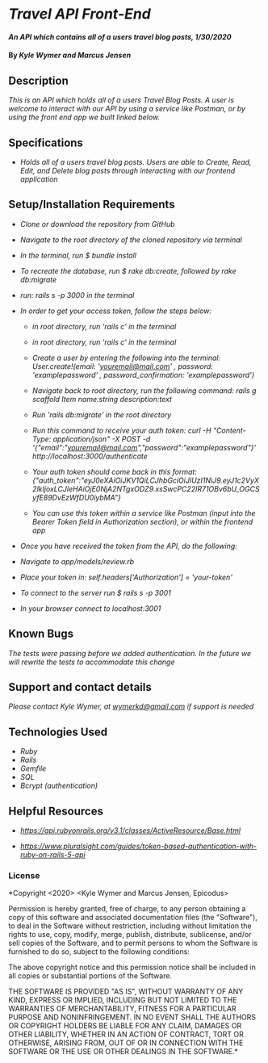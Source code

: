 # _Travel API Front-End_

#### _An API which contains all of a users travel blog posts, 1/30/2020_

#### By _**Kyle Wymer and Marcus Jensen**_

## Description

_This is an API which holds all of a users Travel Blog Posts. A user is welcome to interact with our API by using a service like Postman, or by using the front end app we built linked below._

## Specifications

* _Holds all of a users travel blog posts. Users are able to Create, Read, Edit, and Delete blog posts through interacting with our frontend application_


## Setup/Installation Requirements
* _Clone or download the repository from GitHub_
* _Navigate to the root directory of the cloned repository via terminal_
* _In the terminal, run $ bundle install_
* _To recreate the database, run $ rake db:create, followed by rake db:migrate_
* _run: rails s -p 3000 in the terminal_



* _In order to get your access token, follow the steps below:_
    * _in root directory, run 'rails c' in the terminal_
    * _in root directory, run 'rails c' in the terminal_
    * _Create a user by entering the following into the terminal: User.create!(email: 'youremail@mail.com' , password: 'examplepassword' , password_confirmation: 'examplepassword')_
    * _Navigate back to root directory, run the following command: rails g scaffold Item name:string description:text_
    * _Run 'rails db:migrate' in the root directory_
    * _Run this command to receive your auth token: curl -H "Content-Type: application/json" -X POST -d '{"email":"youremail@mail.com","password":"examplepassword"}' http://localhost:3000/authenticate_
    * _Your auth token should come back in this format: {"auth_token":"eyJ0eXAiOiJKV1QiLCJhbGciOiJIUzI1NiJ9.eyJ1c2VyX2lkIjoxLCJleHAiOjE0NjA2NTgxODZ9.xsSwcPC22IR71OBv6bU_OGCSyfE89DvEzWfDU0iybMA"}_

    * _You can use this token within a service like Postman (input into the Bearer Token field in Authorization section), or within the frontend app_

* _Once you have received the token from the API, do the following:_
* _Navigate to app/models/review.rb_
* _Place your token in: self.headers['Authorization'] = 'your-token'_
* _To connect to the server run $ rails s -p 3001_
* _In your browser connect to localhost:3001_

## Known Bugs

_The tests were passing before we added authentication. In the future we will rewrite the tests to accommodate this change_

## Support and contact details

_Please contact Kyle Wymer, at wymerkd@gmail.com if support is needed_

## Technologies Used

* _Ruby_
* _Rails_
* _Gemfile_
* _SQL_
* _Bcrypt (authentication)_


## Helpful Resources
<!-- Active::Resource  -->
* _https://api.rubyonrails.org/v3.1/classes/ActiveResource/Base.html_
<!-- JWT Authentication -->
* _https://www.pluralsight.com/guides/token-based-authentication-with-ruby-on-rails-5-api_

### License

*Copyright <2020> <Kyle Wymer and Marcus Jensen, Epicodus>

Permission is hereby granted, free of charge, to any person obtaining a copy of this software and associated documentation files (the "Software"), to deal in the Software without restriction, including without limitation the rights to use, copy, modify, merge, publish, distribute, sublicense, and/or sell copies of the Software, and to permit persons to whom the Software is furnished to do so, subject to the following conditions:

The above copyright notice and this permission notice shall be included in all copies or substantial portions of the Software.

THE SOFTWARE IS PROVIDED "AS IS", WITHOUT WARRANTY OF ANY KIND, EXPRESS OR IMPLIED, INCLUDING BUT NOT LIMITED TO THE WARRANTIES OF MERCHANTABILITY, FITNESS FOR A PARTICULAR PURPOSE AND NONINFRINGEMENT. IN NO EVENT SHALL THE AUTHORS OR COPYRIGHT HOLDERS BE LIABLE FOR ANY CLAIM, DAMAGES OR OTHER LIABILITY, WHETHER IN AN ACTION OF CONTRACT, TORT OR OTHERWISE, ARISING FROM, OUT OF OR IN CONNECTION WITH THE SOFTWARE OR THE USE OR OTHER DEALINGS IN THE SOFTWARE.*
